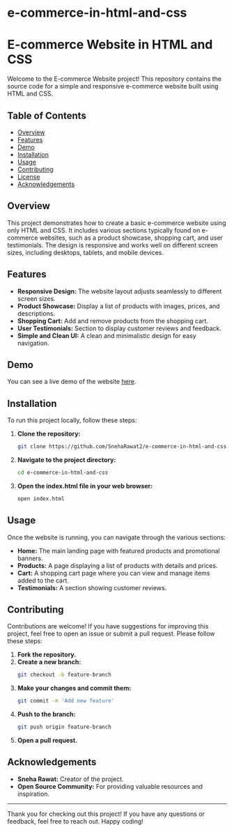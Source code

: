 # e-commerce-in-html-and-css
# E-commerce Website in HTML and CSS

Welcome to the E-commerce Website project! This repository contains the source code for a simple and responsive e-commerce website built using HTML and CSS. 

## Table of Contents

- [Overview](#overview)
- [Features](#features)
- [Demo](#demo)
- [Installation](#installation)
- [Usage](#usage)
- [Contributing](#contributing)
- [License](#license)
- [Acknowledgements](#acknowledgements)

## Overview

This project demonstrates how to create a basic e-commerce website using only HTML and CSS. It includes various sections typically found on e-commerce websites, such as a product showcase, shopping cart, and user testimonials. The design is responsive and works well on different screen sizes, including desktops, tablets, and mobile devices.

## Features

- **Responsive Design:** The website layout adjusts seamlessly to different screen sizes.
- **Product Showcase:** Display a list of products with images, prices, and descriptions.
- **Shopping Cart:** Add and remove products from the shopping cart.
- **User Testimonials:** Section to display customer reviews and feedback.
- **Simple and Clean UI:** A clean and minimalistic design for easy navigation.

## Demo

You can see a live demo of the website [here](#).

## Installation

To run this project locally, follow these steps:

1. **Clone the repository:**
    ```bash
    git clone https://github.com/SnehaRawat2/e-commerce-in-html-and-css.git
    ```
2. **Navigate to the project directory:**
    ```bash
    cd e-commerce-in-html-and-css
    ```
3. **Open the index.html file in your web browser:**
    ```bash
    open index.html
    ```

## Usage

Once the website is running, you can navigate through the various sections:

- **Home:** The main landing page with featured products and promotional banners.
- **Products:** A page displaying a list of products with details and prices.
- **Cart:** A shopping cart page where you can view and manage items added to the cart.
- **Testimonials:** A section showing customer reviews.

## Contributing

Contributions are welcome! If you have suggestions for improving this project, feel free to open an issue or submit a pull request. Please follow these steps:

1. **Fork the repository.**
2. **Create a new branch:**
    ```bash
    git checkout -b feature-branch
    ```
3. **Make your changes and commit them:**
    ```bash
    git commit -m 'Add new feature'
    ```
4. **Push to the branch:**
    ```bash
    git push origin feature-branch
    ```
5. **Open a pull request.**


## Acknowledgements

- **Sneha Rawat:** Creator of the project. 
- **Open Source Community:** For providing valuable resources and inspiration.

---

Thank you for checking out this project! If you have any questions or feedback, feel free to reach out. Happy coding!
